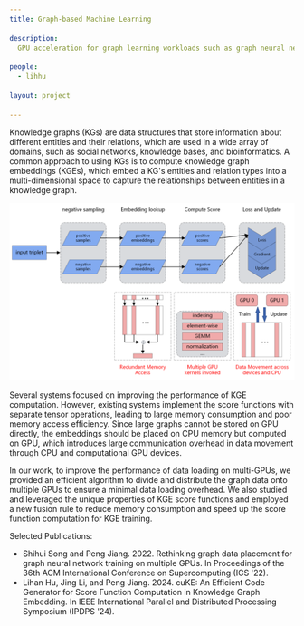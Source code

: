 ```yaml
---
title: Graph-based Machine Learning

description: 
  GPU acceleration for graph learning workloads such as graph neural networks and knowledge graph embedding. 
  
people:
  - lihhu

layout: project

---
```

Knowledge graphs (KGs) are data structures that store information about different entities and their relations, which are used in a wide array of domains, such as social networks, knowledge bases, and bioinformatics. A common approach to using KGs is to compute knowledge graph embeddings (KGEs), which embed a KG's entities and relation types into a multi-dimensional space to capture the relationships between entities in a knowledge graph. 

<img src="/img/project-images/graph learning.png" alt="Graph pattern mining examples" width="600"/>

Several systems focused on improving the performance of KGE computation. However, existing systems implement the score functions with separate tensor operations, leading to large memory consumption and poor memory access efficiency. Since large graphs cannot be stored on GPU directly, the embeddings should be placed on CPU memory but computed on GPU, which introduces large communication overhead in data movement through CPU and computational GPU devices.

In our work, to improve the performance of data loading on multi-GPUs, we provided an efficient algorithm to divide and distribute the graph data onto multiple GPUs to ensure a minimal data loading overhead. We also studied and leveraged the unique properties of KGE score functions and employed a new fusion rule to reduce memory consumption and speed up the score function computation for KGE training.


Selected Publications:
- Shihui Song and Peng Jiang. 2022. Rethinking graph data placement for graph neural network training on multiple GPUs. In Proceedings of the 36th ACM International Conference on Supercomputing (ICS '22).
- Lihan Hu, Jing Li, and Peng Jiang. 2024. cuKE: An Efficient Code Generator for Score Function Computation in Knowledge Graph Embedding. In IEEE International Parallel and Distributed Processing Symposium (IPDPS '24).


